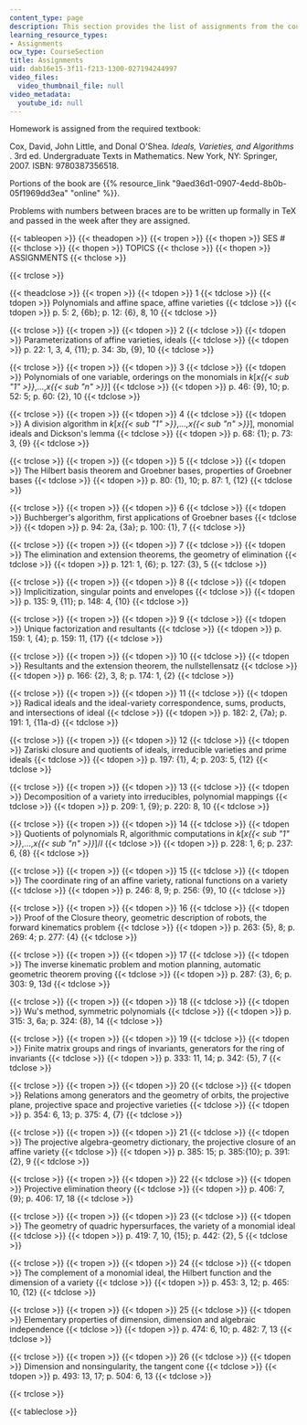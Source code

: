 ```yaml
---
content_type: page
description: This section provides the list of assignments from the course textbook.
learning_resource_types:
- Assignments
ocw_type: CourseSection
title: Assignments
uid: dab16e15-3f11-f213-1300-027194244997
video_files:
  video_thumbnail_file: null
video_metadata:
  youtube_id: null
---
```


Homework is assigned from the required textbook:

Cox, David, John Little, and Donal O'Shea. _Ideals, Varieties, and Algorithms_ . 3rd ed. Undergraduate Texts in Mathematics. New York, NY: Springer, 2007. ISBN: 9780387356518.

Portions of the book are {{% resource_link "9aed36d1-0907-4edd-8b0b-05f1969dd3ea" "online" %}}.

Problems with numbers between braces are to be written up formally in TeX and passed in the week after they are assigned.

{{< tableopen >}}
{{< theadopen >}}
{{< tropen >}}
{{< thopen >}}
SES #
{{< thclose >}}
{{< thopen >}}
TOPICS
{{< thclose >}}
{{< thopen >}}
ASSIGNMENTS
{{< thclose >}}

{{< trclose >}}

{{< theadclose >}}
{{< tropen >}}
{{< tdopen >}}
1
{{< tdclose >}}
{{< tdopen >}}
Polynomials and affine space, affine varieties
{{< tdclose >}}
{{< tdopen >}}
p. 5: 2, {6b}; p. 12: {6}, 8, 10
{{< tdclose >}}

{{< trclose >}}
{{< tropen >}}
{{< tdopen >}}
2
{{< tdclose >}}
{{< tdopen >}}
Parameterizations of affine varieties, ideals
{{< tdclose >}}
{{< tdopen >}}
p. 22: 1, 3, 4, {11}; p. 34: 3b, {9}, 10
{{< tdclose >}}

{{< trclose >}}
{{< tropen >}}
{{< tdopen >}}
3
{{< tdclose >}}
{{< tdopen >}}
Polynomials of one variable, orderings on the monomials in _k_\[_x{{< sub "1" >}}_,...,_x{{< sub "n" >}}_\]
{{< tdclose >}}
{{< tdopen >}}
p. 46: {9}, 10; p. 52: 5; p. 60: {2}, 10
{{< tdclose >}}

{{< trclose >}}
{{< tropen >}}
{{< tdopen >}}
4
{{< tdclose >}}
{{< tdopen >}}
A division algorithm in _k_\[_x{{< sub "1" >}}_,...,_x{{< sub "n" >}}_\], monomial ideals and Dickson's lemma
{{< tdclose >}}
{{< tdopen >}}
p. 68: {1}; p. 73: 3, {9}
{{< tdclose >}}

{{< trclose >}}
{{< tropen >}}
{{< tdopen >}}
5
{{< tdclose >}}
{{< tdopen >}}
The Hilbert basis theorem and Groebner bases, properties of Groebner bases
{{< tdclose >}}
{{< tdopen >}}
p. 80: {1}, 10; p. 87: 1, {12}
{{< tdclose >}}

{{< trclose >}}
{{< tropen >}}
{{< tdopen >}}
6
{{< tdclose >}}
{{< tdopen >}}
Buchberger's algorithm, first applications of Groebner bases
{{< tdclose >}}
{{< tdopen >}}
p. 94: 2a, {3a}; p. 100: {1}, 7
{{< tdclose >}}

{{< trclose >}}
{{< tropen >}}
{{< tdopen >}}
7
{{< tdclose >}}
{{< tdopen >}}
The elimination and extension theorems, the geometry of elimination
{{< tdclose >}}
{{< tdopen >}}
p. 121: 1, {6}; p. 127: {3}, 5
{{< tdclose >}}

{{< trclose >}}
{{< tropen >}}
{{< tdopen >}}
8
{{< tdclose >}}
{{< tdopen >}}
Implicitization, singular points and envelopes
{{< tdclose >}}
{{< tdopen >}}
p. 135: 9, {11}; p. 148: 4, {10}
{{< tdclose >}}

{{< trclose >}}
{{< tropen >}}
{{< tdopen >}}
9
{{< tdclose >}}
{{< tdopen >}}
Unique factorization and resultants
{{< tdclose >}}
{{< tdopen >}}
p. 159: 1, {4}; p. 159: 11, {17}
{{< tdclose >}}

{{< trclose >}}
{{< tropen >}}
{{< tdopen >}}
10
{{< tdclose >}}
{{< tdopen >}}
Resultants and the extension theorem, the nullstellensatz
{{< tdclose >}}
{{< tdopen >}}
p. 166: {2}, 3, 8; p. 174: 1, {2}
{{< tdclose >}}

{{< trclose >}}
{{< tropen >}}
{{< tdopen >}}
11
{{< tdclose >}}
{{< tdopen >}}
Radical ideals and the ideal-variety correspondence, sums, products, and intersections of ideal
{{< tdclose >}}
{{< tdopen >}}
p. 182: 2, {7a}; p. 191: 1, {11a-d}
{{< tdclose >}}

{{< trclose >}}
{{< tropen >}}
{{< tdopen >}}
12
{{< tdclose >}}
{{< tdopen >}}
Zariski closure and quotients of ideals, irreducible varieties and prime ideals
{{< tdclose >}}
{{< tdopen >}}
p. 197: {1}, 4; p. 203: 5, {12}
{{< tdclose >}}

{{< trclose >}}
{{< tropen >}}
{{< tdopen >}}
13
{{< tdclose >}}
{{< tdopen >}}
Decomposition of a variety into irreducibles, polynomial mappings
{{< tdclose >}}
{{< tdopen >}}
p. 209: 1, {9}; p. 220: 8, 10
{{< tdclose >}}

{{< trclose >}}
{{< tropen >}}
{{< tdopen >}}
14
{{< tdclose >}}
{{< tdopen >}}
Quotients of polynomials R, algorithmic computations in _k_\[_x{{< sub "1" >}}_,...,_x{{< sub "n" >}}_\]/_I_
{{< tdclose >}}
{{< tdopen >}}
p. 228: 1, 6; p. 237: 6, {8}
{{< tdclose >}}

{{< trclose >}}
{{< tropen >}}
{{< tdopen >}}
15
{{< tdclose >}}
{{< tdopen >}}
The coordinate ring of an affine variety, rational functions on a variety
{{< tdclose >}}
{{< tdopen >}}
p. 246: 8, 9; p. 256: {9}, 10
{{< tdclose >}}

{{< trclose >}}
{{< tropen >}}
{{< tdopen >}}
16
{{< tdclose >}}
{{< tdopen >}}
Proof of the Closure theory, geometric description of robots, the forward kinematics problem
{{< tdclose >}}
{{< tdopen >}}
p. 263: {5}, 8; p. 269: 4; p. 277: {4}
{{< tdclose >}}

{{< trclose >}}
{{< tropen >}}
{{< tdopen >}}
17
{{< tdclose >}}
{{< tdopen >}}
The inverse kinematic problem and motion planning, automatic geometric theorem proving
{{< tdclose >}}
{{< tdopen >}}
p. 287: {3}, 6; p. 303: 9, 13d
{{< tdclose >}}

{{< trclose >}}
{{< tropen >}}
{{< tdopen >}}
18
{{< tdclose >}}
{{< tdopen >}}
Wu's method, symmetric polynomials
{{< tdclose >}}
{{< tdopen >}}
p. 315: 3, 6a; p. 324: {8}, 14
{{< tdclose >}}

{{< trclose >}}
{{< tropen >}}
{{< tdopen >}}
19
{{< tdclose >}}
{{< tdopen >}}
Finite matrix groups and rings of invariants, generators for the ring of invariants
{{< tdclose >}}
{{< tdopen >}}
p. 333: 11, 14; p. 342: {5}, 7
{{< tdclose >}}

{{< trclose >}}
{{< tropen >}}
{{< tdopen >}}
20
{{< tdclose >}}
{{< tdopen >}}
Relations among generators and the geometry of orbits, the projective plane, projective space and projective varieties
{{< tdclose >}}
{{< tdopen >}}
p. 354: 6, 13; p. 375: 4, {7}
{{< tdclose >}}

{{< trclose >}}
{{< tropen >}}
{{< tdopen >}}
21
{{< tdclose >}}
{{< tdopen >}}
The projective algebra-geometry dictionary, the projective closure of an affine variety
{{< tdclose >}}
{{< tdopen >}}
p. 385: 15; p. 385:{10}; p. 391: {2}, 9
{{< tdclose >}}

{{< trclose >}}
{{< tropen >}}
{{< tdopen >}}
22
{{< tdclose >}}
{{< tdopen >}}
Projective elimination theory
{{< tdclose >}}
{{< tdopen >}}
p. 406: 7, {9}; p. 406: 17, 18
{{< tdclose >}}

{{< trclose >}}
{{< tropen >}}
{{< tdopen >}}
23
{{< tdclose >}}
{{< tdopen >}}
The geometry of quadric hypersurfaces, the variety of a monomial ideal
{{< tdclose >}}
{{< tdopen >}}
p. 419: 7, 10, {15}; p. 442: {2}, 5
{{< tdclose >}}

{{< trclose >}}
{{< tropen >}}
{{< tdopen >}}
24
{{< tdclose >}}
{{< tdopen >}}
The complement of a monomial ideal, the Hilbert function and the dimension of a variety
{{< tdclose >}}
{{< tdopen >}}
p. 453: 3, 12; p. 465: 10, {12}
{{< tdclose >}}

{{< trclose >}}
{{< tropen >}}
{{< tdopen >}}
25
{{< tdclose >}}
{{< tdopen >}}
Elementary properties of dimension, dimension and algebraic independence
{{< tdclose >}}
{{< tdopen >}}
p. 474: 6, 10; p. 482: 7, 13
{{< tdclose >}}

{{< trclose >}}
{{< tropen >}}
{{< tdopen >}}
26
{{< tdclose >}}
{{< tdopen >}}
Dimension and nonsingularity, the tangent cone
{{< tdclose >}}
{{< tdopen >}}
p. 493: 13, 17; p. 504: 6, 13
{{< tdclose >}}

{{< trclose >}}

{{< tableclose >}}